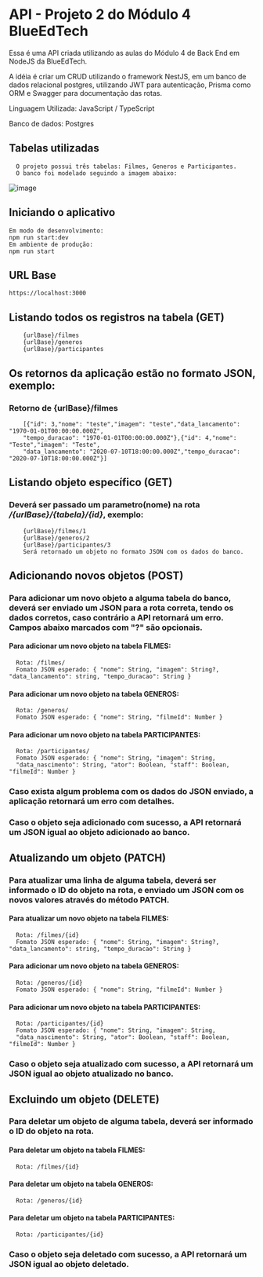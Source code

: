 # API - Projeto 2 do Módulo 4 BlueEdTech

Essa é uma API criada utilizando as aulas do Módulo 4 de Back End em NodeJS da BlueEdTech.

A idéia é criar um CRUD utilizando o framework NestJS, em um banco de dados relacional postgres, utilizando JWT para autenticação, Prisma como ORM e Swagger para documentação das rotas.

Linguagem Utilizada: JavaScript / TypeScript

Banco de dados: Postgres

## Tabelas utilizadas

      O projeto possui três tabelas: Filmes, Generos e Participantes.
      O banco foi modelado seguindo a imagem abaixo:

![image](https://user-images.githubusercontent.com/55242537/144943617-1ae0338d-6102-4124-9322-d7ade6fccee6.png)

## Iniciando o aplicativo

    Em modo de desenvolvimento:
    npm run start:dev
    Em ambiente de produção:
    npm run start

## URL Base

    https://localhost:3000

## Listando todos os registros na tabela (GET)

        {urlBase}/filmes
        {urlBase}/generos
        {urlBase}/participantes

## Os retornos da aplicação estão no formato JSON, exemplo:

### Retorno de {urlBase}/filmes

        [{"id": 3,"nome": "teste","imagem": "teste","data_lancamento": "1970-01-01T00:00:00.000Z",
        "tempo_duracao": "1970-01-01T00:00:00.000Z"},{"id": 4,"nome": "Teste","imagem": "Teste",
        "data_lancamento": "2020-07-10T18:00:00.000Z","tempo_duracao": "2020-07-10T18:00:00.000Z"}]

## Listando objeto específico (GET)

### Deverá ser passado um parametro(nome) na rota _/{urlBase}/{tabela}/{id}_, exemplo:

        {urlBase}/filmes/1
        {urlBase}/generos/2
        {urlBase}/participantes/3
        Será retornado um objeto no formato JSON com os dados do banco.

## Adicionando novos objetos (POST)

### Para adicionar um novo objeto a alguma tabela do banco, deverá ser enviado um JSON para a rota correta, tendo os dados corretos, caso contrário a API retornará um erro. Campos abaixo marcados com "?" são opcionais.

#### Para adicionar um novo objeto na tabela **FILMES**:

      Rota: /filmes/
      Fomato JSON esperado: { "nome": String, "imagem": String?, "data_lancamento": string, "tempo_duracao": String }

#### Para adicionar um novo objeto na tabela **GENEROS**:

      Rota: /generos/
      Fomato JSON esperado: { "nome": String, "filmeId": Number }

#### Para adicionar um novo objeto na tabela **PARTICIPANTES**:

      Rota: /participantes/
      Fomato JSON esperado: { "nome": String, "imagem": String,
      "data_nascimento": String, "ator": Boolean, "staff": Boolean, "filmeId": Number }

### Caso exista algum problema com os dados do JSON enviado, a aplicação retornará um erro com detalhes.

### Caso o objeto seja adicionado com sucesso, a API retornará um JSON igual ao objeto adicionado ao banco.

## Atualizando um objeto (PATCH)

### Para atualizar uma linha de alguma tabela, deverá ser informado o ID do objeto na rota, e enviado um JSON com os novos valores através do método PATCH.

#### Para atualizar um novo objeto na tabela **FILMES**:

      Rota: /filmes/{id}
      Fomato JSON esperado: { "nome": String, "imagem": String?, "data_lancamento": string, "tempo_duracao": String }

#### Para adicionar um novo objeto na tabela **GENEROS**:

      Rota: /generos/{id}
      Fomato JSON esperado: { "nome": String, "filmeId": Number }

#### Para adicionar um novo objeto na tabela **PARTICIPANTES**:

      Rota: /participantes/{id}
      Fomato JSON esperado: { "nome": String, "imagem": String,
      "data_nascimento": String, "ator": Boolean, "staff": Boolean, "filmeId": Number }

### Caso o objeto seja atualizado com sucesso, a API retornará um JSON igual ao objeto atualizado no banco.

## Excluindo um objeto (DELETE)

### Para deletar um objeto de alguma tabela, deverá ser informado o ID do objeto na rota.

#### Para deletar um objeto na tabela **FILMES**:

      Rota: /filmes/{id}

#### Para deletar um objeto na tabela **GENEROS**:

      Rota: /generos/{id}

#### Para deletar um objeto na tabela **PARTICIPANTES**:

      Rota: /participantes/{id}

### Caso o objeto seja deletado com sucesso, a API retornará um JSON igual ao objeto deletado.
